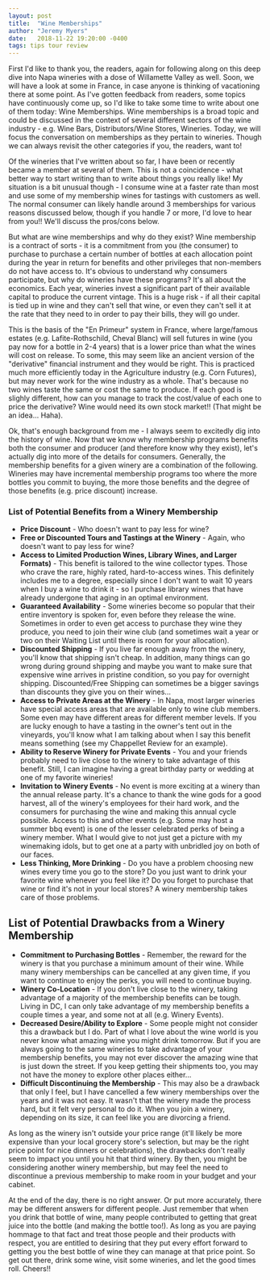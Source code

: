 ```yaml
---
layout: post
title:  "Wine Memberships"
author: "Jeremy Myers"
date:   2018-11-22 19:20:00 -0400
tags: tips tour review
---
```


First I'd like to thank you, the readers, again for following along on this deep dive into Napa wineries with a dose of Willamette Valley as well.  Soon, we will have a look at some in France, in case anyone is thinking of vacationing there at some point.  As I've gotten feedback from readers, some topics have continuously come up, so I'd like to take some time to write about one of them today: Wine Memberships.  Wine memberships is a broad topic and could be discussed in the context of several different sectors of the wine industry - e.g. Wine Bars, Distributors/Wine Stores, Wineries.  Today, we will focus the conversation on memberships as they pertain to wineries.  Though we can always revisit the other categories if you, the readers, want to!

Of the wineries that I've written about so far, I have been or recently became a member at several of them.  This is not a coincidence - what better way to start writing than to write about things you really like!  My situation is a bit unusual though - I consume wine at a faster rate than most and use some of my membership wines for tastings with customers as well.  The normal consumer can likely handle around 3 memberships for various reasons discussed below, though if you handle 7 or more, I'd love to hear from you!!  We'll discuss the pros/cons below.

But what are wine memberships and why do they exist?  Wine membership is a contract of sorts - it is a commitment from you (the consumer) to purchase to purchase a certain number of bottles at each allocation point during the year in return for benefits and other privileges that non-members do not have access to.  It's obvious to understand why consumers participate, but why do wineries have these programs?  It's all about the economics.  Each year, wineries invest a significant part of their available capital to produce the current vintage.  This is a huge risk - if all their capital is tied up in wine and they can't sell that wine, or even they can't sell it at the rate that they need to in order to pay their bills, they will go under.  

This is the basis of the "En Primeur" system in France, where large/famous estates (e.g. Lafite-Rothschild, Cheval Blanc) will sell futures in wine (you pay now for a bottle in 2-4 years) that is a lower price than what the wines will cost on release.  To some, this may seem like an ancient version of the "derivative" financial instrument and they would be right.  This is practiced much more efficiently today in the Agriculture industry (e.g. Corn Futures), but may never work for the wine industry as a whole.  That's because no two wines taste the same or cost the same to produce.  If each good is slighly different, how can you manage to track the cost/value of each one to price the derivative?  Wine would need its own stock market!!  (That might be an idea...  Haha).

Ok, that's enough background from me - I always seem to excitedly dig into the history of wine.  Now that we know why membership programs benefits both the consumer and producer (and therefore know why they exist), let's actually dig into more of the details for consumers.  Generally, the membership benefits for a given winery are a combination of the following.  Wineries may have incremental membership programs too where the more bottles you commit to buying, the more those benefits and the degree of those benefits (e.g. price discount) increase.

### List of Potential Benefits from a Winery Membership
* **Price Discount** - Who doesn't want to pay less for wine?
* **Free or Discounted Tours and Tastings at the Winery** - Again, who doesn't want to pay less for wine?
* **Access to Limited Production Wines, Library Wines, and Larger Formats)** - This benefit is tailored to the wine collector types.  Those who crave the rare, highly rated, hard-to-access wines.  This definitely includes me to a degree, especially since I don't want to wait 10 years when I buy a wine to drink it - so I purchase library wines that have already undergone that aging in an optimal environment.
* **Guaranteed Availability** - Some wineries become so popular that their entire inventory is spoken for, even before they release the wine.  Sometimes in order to even get access to purchase they wine they produce, you need to join their wine club (and sometimes wait a year or two on their Waiting List until there is room for your allocation).
* **Discounted Shipping** - If you live far enough away from the winery, you'll know that shipping isn't cheap.  In addition, many things can go wrong during ground shipping and maybe you want to make sure that expensive wine arrives in pristine condition, so you pay for overnight shipping.  Discounted/Free Shipping can sometimes be a bigger savings than discounts they give you on their wines...
* **Access to Private Areas at the Winery** - In Napa, most larger wineries have special access areas that are available only to wine club members.  Some even may have different areas for different member levels.  If you are lucky enough to have a tasting in the owner's tent out in the vineyards, you'll know what I am talking about when I say this benefit means something (see my Chappellet Review for an example).
* **Ability to Reserve Winery for Private Events** - You and your friends probably need to live close to the winery to take advantage of this benefit.  Still, I can imagine having a great birthday party or wedding at one of my favorite wineries! 
* **Invitation to Winery Events** - No event is more exciting at a winery than the annual release party.  It's a chance to thank the wine gods for a good harvest, all of the winery's employees for their hard work, and the consumers for purchasing the wine and making this annual cycle possible.  Access to this and other events (e.g. Some may host a summer bbq event) is one of the lesser celebrated perks of being a winery member.  What I would give to not just get a picture with my winemaking idols, but to get one at a party with unbridled joy on both of our faces.
* **Less Thinking, More Drinking** - Do you have a problem choosing new wines every time you go to the store?  Do you just want to drink your favorite wine whenever you feel like it?  Do you forget to purchase that wine or find it's not in your local stores?  A winery membership takes care of those problems.

## List of Potential Drawbacks from a Winery Membership

* **Commitment to Purchasing Bottles** - Remember, the reward for the winery is that you purchase a minimum amount of their wine.  While many winery memberships can be cancelled at any given time, if you want to continue to enjoy the perks, you will need to continue buying.
* **Winery Co-Location** - If you don't live close to the winery, taking advantage of a majority of the membership benefits can be tough.  Living in DC, I can only take advantage of my membership benefits a couple times a year, and some not at all (e.g. Winery Events).
* **Decreased Desire/Ability to Explore** - Some people might not consider this a drawback but I do.  Part of what I love about the wine world is you never know what amazing wine you might drink tomorrow.  But if you are always going to the same wineries to take advantage of your membership benefits, you may not ever discover the amazing wine that is just down the street.  If you keep getting their shipments too, you may not have the money to explore other places either...
* **Difficult Discontinuing the Membership** - This may also be a drawback that only I feel, but I have cancelled a few winery memberships over the years and it was not easy.  It wasn't that the winery made the process hard, but it felt very personal to do it.  When you join a winery, depending on its size, it can feel like you are divorcing a friend.

As long as the winery isn't outside your price range (it'll likely be more expensive than your local grocery store's selection, but may be the right price point for nice dinners or celebrations), the drawbacks don't really seem to impact you until you hit that third winery.  By then, you might be considering another winery membership, but may feel the need to discontinue a previous membership to make room in your budget and your cabinet.  

At the end of the day, there is no right answer.  Or put more accurately, there may be different answers for different people.  Just remember that when you drink that bottle of wine, many people contributed to getting that great juice into the bottle (and making the bottle too!).  As long as you are paying hommage to that fact and treat those people and their products with respect, you are entitled to desiring that they put every effort forward to getting you the best bottle of wine they can manage at that price point.  So get out there, drink some wine, visit some wineries, and let the good times roll.  Cheers!!
